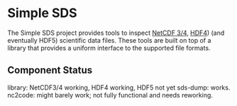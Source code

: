 Simple SDS
==========

The Simple SDS project provides tools to inspect [NetCDF 3/4](http://www.unidata.ucar.edu/software/netcdf/), [HDF4](http://www.hdfgroup.org/)) (and eventually HDF5) scientific data files.  These tools are built on top of a library that provides a uniform interface to the supported file formats.

Component Status
----------------

library: NetCDF3/4 working, HDF4 working, HDF5 not yet
sds-dump: works.
nc2code: might barely work; not fully functional and needs reworking.
